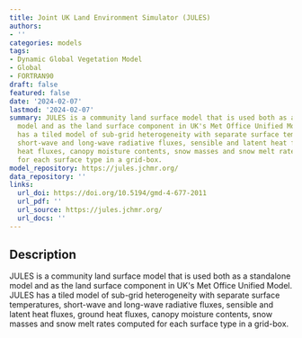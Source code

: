 ```yaml
---
title: Joint UK Land Environment Simulator (JULES)
authors:
- ''
categories: models
tags:
- Dynamic Global Vegetation Model
- Global
- FORTRAN90
draft: false
featured: false
date: '2024-02-07'
lastmod: '2024-02-07'
summary: JULES is a community land surface model that is used both as a standalone
  model and as the land surface component in UK's Met Office Unified Model. JULES
  has a tiled model of sub-grid heterogeneity with separate surface temperatures,
  short-wave and long-wave radiative fluxes, sensible and latent heat fluxes, ground
  heat fluxes, canopy moisture contents, snow masses and snow melt rates computed
  for each surface type in a grid-box.
model_repository: https://jules.jchmr.org/
data_repository: ''
links:
  url_doi: https://doi.org/10.5194/gmd-4-677-2011
  url_pdf: ''
  url_source: https://jules.jchmr.org/
  url_docs: ''
---
```


## Description

JULES is a community land surface model that is used both as a standalone model and as the land surface component in UK's Met Office Unified Model. JULES has a tiled model of sub-grid heterogeneity with separate surface temperatures, short-wave and long-wave radiative fluxes, sensible and latent heat fluxes, ground heat fluxes, canopy moisture contents, snow masses and snow melt rates computed for each surface type in a grid-box.

